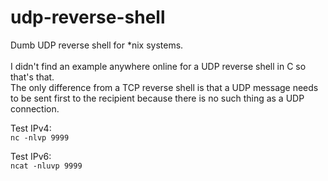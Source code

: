 # udp-reverse-shell
Dumb UDP reverse shell for *nix systems.\
\
I didn't find an example anywhere online for a UDP reverse shell in C so that's that.\
The only difference from a TCP reverse shell is that a UDP message needs to be sent first to the recipient because there is no such thing as a UDP connection.

Test IPv4:\
`nc -nlvp 9999`

Test IPv6:\
`ncat -nluvp 9999`
